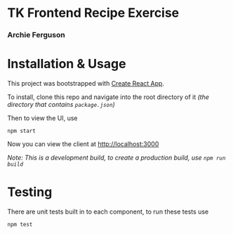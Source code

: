 # TK Frontend Recipe Exercise

### Archie Ferguson

# Installation & Usage

This project was bootstrapped with [Create React App](https://github.com/facebook/create-react-app).

To install, clone this repo and navigate into the root directory of it _(the directory that contains `package.json`)_

Then to view the UI, use

```
npm start
```

Now you can view the client at [http://localhost:3000](http://localhost:3000)

_Note: This is a development build, to create a production build, use `npm run build`_

# Testing

There are unit tests built in to each component, to run these tests use

```
npm test
```
